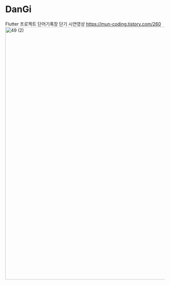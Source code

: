 # DanGi
Flutter 프로젝트 단어기록장 단기
시연영상
https://mun-coding.tistory.com/260
<img width="800" alt="49 (2)" src="https://github.com/cjfgus983/DanGi/assets/101323203/06d892e3-18e8-4317-857b-4b1e31504498">

